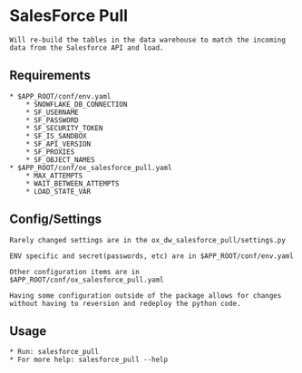 SalesForce Pull
===============
    Will re-build the tables in the data warehouse to match the incoming data from the Salesforce API and load.

Requirements
------------
    * $APP_ROOT/conf/env.yaml
        * SNOWFLAKE_DB_CONNECTION
        * SF_USERNAME
        * SF_PASSWORD
        * SF_SECURITY_TOKEN
        * SF_IS_SANDBOX
        * SF_API_VERSION
        * SF_PROXIES
        * SF_OBJECT_NAMES
    * $APP_ROOT/conf/ox_salesforce_pull.yaml
        * MAX_ATTEMPTS
        * WAIT_BETWEEN_ATTEMPTS
        * LOAD_STATE_VAR

Config/Settings
---------------
    Rarely changed settings are in the ox_dw_salesforce_pull/settings.py

    ENV specific and secret(passwords, etc) are in $APP_ROOT/conf/env.yaml

    Other configuration items are in $APP_ROOT/conf/ox_salesforce_pull.yaml

    Having some configuration outside of the package allows for changes without having to reversion and redeploy the python code.

Usage
-----
    * Run: salesforce_pull
    * For more help: salesforce_pull --help
